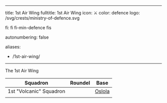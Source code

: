   ---
title: 1st Air Wing
fulltitle: 1st Air Wing
icon: ⚔️
color: defence
logo: /svg/crests/ministry-of-defence.svg

fi: fi fi-min-defence fis

autonumbering: false

aliases:
- /1st-air-wing/
---

The 1st Air Wing

| Squadron | Roundel | Base |
|---|---|---|
| 1st "Volcanic" Squadron |  | [Oslola](/oslola/)
|  |  |  |